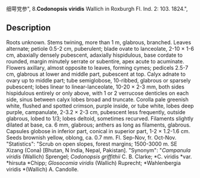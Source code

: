 细萼党参",
8.**Codonopsis viridis** Wallich in Roxburgh Fl. Ind. 2: 103. 1824.",

## Description
Roots unknown. Stems twining, more than 1 m, glabrous, branched. Leaves alternate; petiole 0.5-2 cm, puberulent; blade ovate to lanceolate, 2-10 × 1-6 cm, abaxially densely pubescent, adaxially hispidulous, base cordate to rounded, margin minutely serrate or subentire, apex acute to acuminate. Flowers axillary, almost opposite to leaves, forming cymes; pedicels 2.5-7 cm, glabrous at lower and middle part, pubescent at top. Calyx adnate to ovary up to middle part; tube semiglobose, 10-ribbed, glabrous or sparsely pubescent; lobes linear to linear-lanceolate, 10-20 × 2-3 mm, both sides hispidulous entirely or only above, with 1 or 2 verrucose denticles on each side, sinus between calyx lobes broad and truncate. Corolla pale greenish white, flushed and spotted crimson, purple inside, or tube white, lobes deep purple, campanulate, 2-3.2 × 2-3 cm, pubescent less frequently, outside glabrous, lobed to 1/3; lobes deltoid, sometimes recurved. Filaments slightly dilated at base, ca. 6 mm, glabrous; anthers as long as filaments, glabrous. Capsules globose in inferior part, conical in superior part, 1-2 × 1.2-1.6 cm. Seeds brownish yellow, oblong, ca. 0.7 mm. Fl. Sep-Nov, fr. Oct-Nov.
  "Statistics": "Scrub on open slopes, forest margins; 1500-3000 m. SE Xizang (Cona) [Bhutan, N India, Nepal, Pakistan].
  "Synonym": "*Campanula viridis* (Wallich) Sprengel; *Codonopsis griffithii* C. B. Clarke; *C. viridis *var. *hirsuta *Chipp; *Glosocomia viridis* (Wallich) Ruprecht; *Wahlenbergia viridis *(Wallich) A. Candolle.
